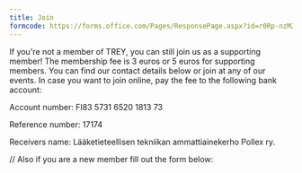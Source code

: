 ```yaml
---
title: Join
formcode: https://forms.office.com/Pages/ResponsePage.aspx?id=r0Rp-nzM2EyRVMARMnmJECENvwOVcSJFle937BOf5z5UQTk0RUcwVjg4N0dOSzBIWkE5VFVHU1dONS4u
---
```

If you're not a member of TREY, you can still join us as a supporting member! The membership fee is 3 euros or 5 euros for supporting members. You can find our contact details below or join at any of our events. In case you want to join online, pay the fee to the following bank account:

Account number: FI83 5731 6520 1813 73

Reference number: 17174

Receivers name: Lääketieteellisen tekniikan ammattiainekerho Pollex ry.

// Also if you are a new member fill out the form below: